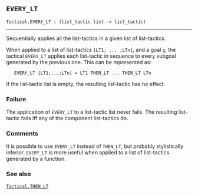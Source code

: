 ## `EVERY_LT`

``` hol4
Tactical.EVERY_LT : (list_tactic list -> list_tactic)
```

------------------------------------------------------------------------

Sequentially applies all the list-tactics in a given list of
list-tactics.

When applied to a list of list-tactics `[LT1; ... ;LTn]`, and a goal
`g`, the tactical `EVERY_LT` applies each list-tactic in sequence to
every subgoal generated by the previous one. This can be represented as:

``` hol4
   EVERY_LT [LT1;...;LTn] = LT1 THEN_LT ... THEN_LT LTn
```

If the list-tactic list is empty, the resulting list-tactic has no
effect.

### Failure

The application of `EVERY_LT` to a list-tactic list never fails. The
resulting list-tactic fails iff any of the component list-tactics do.

### Comments

It is possible to use `EVERY_LT` instead of `THEN_LT`, but probably
stylistically inferior. `EVERY_LT` is more useful when applied to a list
of list-tactics generated by a function.

### See also

[`Tactical.THEN_LT`](#Tactical.THEN_LT)
